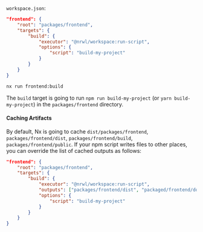 `workspace.json`:

```json
"frontend": {
    "root": "packages/frontend",
    "targets": {
        "build": {
            "executor": "@nrwl/workspace:run-script",
            "options": {
                "script": "build-my-project"
            }
        }
    }
}
```

```bash
nx run frontend:build
```

The `build` target is going to run `npm run build-my-project` (or `yarn build-my-project`) in the `packages/frontend` directory.

#### Caching Artifacts

By default, Nx is going to cache `dist/packages/frontend`, `packages/frontend/dist`, `packages/frontend/build`, `packages/frontend/public`. If your npm script writes files to other places, you can override the list of cached outputs as follows:

```json
"frontend": {
    "root": "packages/frontend",
    "targets": {
        "build": {
            "executor": "@nrwl/workspace:run-script",
            "outputs": ["packages/frontend/dist", "packaged/frontend/docs"],
            "options": {
                "script": "build-my-project"
            }
        }
    }
}
```
